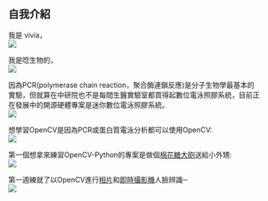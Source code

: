 ## 自我介紹
我是 vivia，<br>
![](http://1.bp.blogspot.com/-xUw-eoxefso/VY-jEqVV0wI/AAAAAAAAFN4/8nJzqAUJz9o/s640/%25E8%259E%25A2%25E5%25B9%2595%25E6%2593%25B7%25E5%258F%2596%25E7%2595%25AB%25E9%259D%25A2%2B%25282%2529.png)

我是唸生物的，<br>
![](http://2.bp.blogspot.com/-98v756CZj2M/VZYDXh9x3EI/AAAAAAAAFOU/YwUMkQo6Tk8/s640/%25E8%259E%25A2%25E5%25B9%2595%25E6%2593%25B7%25E5%258F%2596%25E7%2595%25AB%25E9%259D%25A2%2B%25284%2529.png)

因為PCR(polymerase chain reaction，聚合酶連鎖反應)是分子生物學最基本的實驗，但就算在中研院也不是每間生醫實驗室都買得起數位電泳照膠系統，目前正在發展中的開源硬體專案是迷你數位電泳照膠系統。<br>
![](http://2.bp.blogspot.com/-v-qsYtuVEQQ/VZYFBE_qmeI/AAAAAAAAFOg/3B8iW524tWI/s640/%25E8%259E%25A2%25E5%25B9%2595%25E6%2593%25B7%25E5%258F%2596%25E7%2595%25AB%25E9%259D%25A2%2B%25285%2529.png)

想學習OpenCV是因為PCR或蛋白質電泳分析都可以使用OpenCV:<br>
![](http://4.bp.blogspot.com/-KyM0qmIwSKs/VZYHGiQ_GuI/AAAAAAAAFOw/yYQqhi1wA8o/s640/%25E8%259E%25A2%25E5%25B9%2595%25E6%2593%25B7%25E5%258F%2596%25E7%2595%25AB%25E9%259D%25A2%2B%25287%2529.png)

第一個想拿來練習OpenCV-Python的專案是做個<a href="http://www.techbang.com/posts/16605-orientation-of-facial-recognition-marshmallow-blaster-you-want-to-buy" target="_blank">棉花糖大砲</a>送給小外甥:<br>
![](http://4.bp.blogspot.com/-u3ncNCPt1Ig/VZYJFaauhCI/AAAAAAAAFO8/SBAjajgf49s/s640/%25E6%2593%25B7%25E5%258F%2596_2015_07_03_12_00_28_798.png)

第一週練就了以OpenCV進行<a href="https://realpython.com/blog/python/face-recognition-with-python/" target="_blank">相片</a>和<a href="https://realpython.com/blog/python/face-detection-in-python-using-a-webcam/" target="_blank">即時攝影機</a>人臉辨識─ <br>
![](https://github.com/shantnu/FaceDetect/raw/master/abba_face_detected.jpg)
